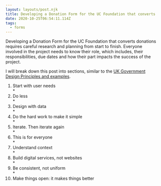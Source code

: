 ```yaml
---
layout: layouts/post.njk
title: Developing a Donation Form for the UC Foundation that converts
date: 2020-10-25T06:54:11.114Z
tags:
  - forms
---
```

Developing a Donation Form for the UC Foundation that converts donations requires careful research and planning from start to finish. Everyone involved in the project needs to know their role, which includes, their responsibilities, due dates and how their part impacts the success of the project.

I will break down this post into sections, similar to the [UK Government Design Principles and examples](https://www.gov.uk/guidance/government-design-principles).

1. Start with user needs\
   *
2. Do less\
   *
3. Design with data\
   *
4. Do the hard work to make it simple\
   *
5. Iterate. Then iterate again\
   *
6. This is for everyone\
   *
7. Understand context\
   *
8. Build digital services, not websites\
   *
9. Be consistent, not uniform\
   *
10. Make things open: it makes things better